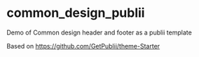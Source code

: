 # common_design_publii
Demo of Common design header and footer as a publii template

Based on https://github.com/GetPublii/theme-Starter
